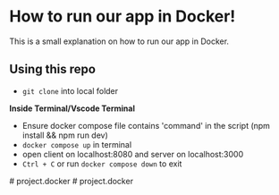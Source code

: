 # How to run our app in Docker!

This is a small explanation on how to run our app in Docker.

## Using this repo

- `git clone` into local folder

**Inside Terminal/Vscode Terminal**
- Ensure docker compose file contains 'command' in the script (npm install && npm run dev)
- `docker compose up` in terminal
- open client on localhost:8080 and server on localhost:3000
- `Ctrl + C` or run `docker compose down` to exit

#   p r o j e c t . d o c k e r  
 #   p r o j e c t . d o c k e r  
 